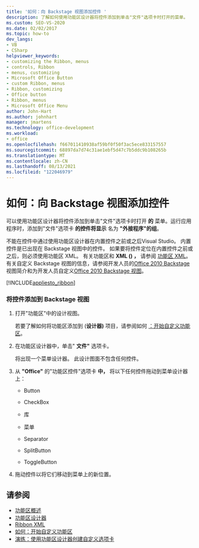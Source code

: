 ```yaml
---
title: '如何：向 Backstage 视图添加控件 '
description: 了解如何使用功能区设计器将控件添加到单击"文件"选项卡时打开的菜单。
ms.custom: SEO-VS-2020
ms.date: 02/02/2017
ms.topic: how-to
dev_langs:
- VB
- CSharp
helpviewer_keywords:
- customizing the Ribbon, menus
- controls, Ribbon
- menus, customizing
- Microsoft Office Button
- custom Ribbon, menus
- Ribbon, customizing
- Office button
- Ribbon, menus
- Microsoft Office Menu
author: John-Hart
ms.author: johnhart
manager: jmartens
ms.technology: office-development
ms.workload:
- office
ms.openlocfilehash: f667011410938af59bf0f50f3ac5ece833157557
ms.sourcegitcommit: 68897da7d74c31ae1ebf5d47c7b5ddc9b108265b
ms.translationtype: MT
ms.contentlocale: zh-CN
ms.lasthandoff: 08/13/2021
ms.locfileid: "122046979"
---
```

# <a name="how-to-add-controls-to-the-backstage-view"></a>如何：向 Backstage 视图添加控件
  可以使用功能区设计器将控件添加到单击"文件"选项卡时打开 **的** 菜单。运行应用程序时，添加到"文件"选项卡 **的控件将显示** 名为 **"外接程序"的组**。

 不能在控件中通过使用功能区设计器在内置控件之前或之后Visual Studio。 内置控件是已出现在 Backstage 视图中的控件。 如果要将控件定位在内置控件之前或之后，则必须使用功能区 XML。 有关功能区和 **XML () ，** 请参阅 [功能区 XML](../vsto/ribbon-xml.md)。 有关自定义 Backstage 视图的信息，请参阅开发人员的[Office 2010 Backstage](/previous-versions/office/developer/office-2010/ee691833(v=office.14))视图简介和为开发人员自定义[Office 2010 Backstage 视图](/previous-versions/office/developer/office-2010/ee815851(v=office.14))。

 [!INCLUDE[appliesto_ribbon](../vsto/includes/appliesto-ribbon-md.md)]

### <a name="to-add-controls-to-backstage-view"></a>将控件添加到 Backstage 视图

1. 打开"功能区"中的设计视图。

     若要了解如何将功能区添加到 (**设计器)** 项目，请参阅如何 [：开始自定义功能区](../vsto/how-to-get-started-customizing-the-ribbon.md)。

2. 在功能区设计器中，单击" **文件"** 选项卡。

     将出现一个菜单设计器。 此设计图面不包含任何控件。

3. 从 **"Office"** 的"功能区控件"选项卡 **中，** 将以下任何控件拖动到菜单设计器上：

    - Button

    - CheckBox

    - 库

    - 菜单

    - Separator

    - SplitButton

    - ToggleButton

4. 拖动控件以将它们移动到菜单上的新位置。

## <a name="see-also"></a>请参阅
- [功能区概述](../vsto/ribbon-overview.md)
- [功能区设计器](../vsto/ribbon-designer.md)
- [Ribbon XML](../vsto/ribbon-xml.md)
- [如何：开始自定义功能区](../vsto/how-to-get-started-customizing-the-ribbon.md)
- [演练：使用功能区设计器创建自定义选项卡](../vsto/walkthrough-creating-a-custom-tab-by-using-the-ribbon-designer.md)
